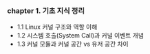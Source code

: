 
### chapter 1. **기초 지식 정리**

- 1.1 Linux 커널 구조와 역할 이해
- 1.2 시스템 호출(System Call)과 커널 이벤트 개념
- 1.3 커널 모듈과 커널 공간 vs 유저 공간 차이
